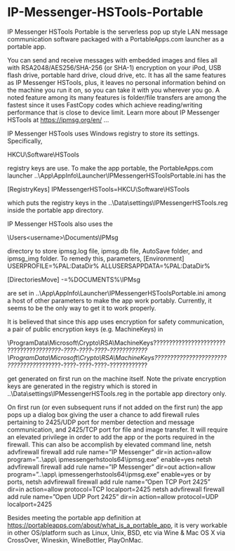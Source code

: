 # IP-Messenger-HSTools-Portable
IP Messenger HSTools Portable is the serverless pop up style LAN message communication software packaged with a PortableApps.com launcher as a portable app.

You can send and receive messages with embedded images and files all with RSA2048/AES256/SHA-256 (or SHA-1) encryption on your iPod, USB flash drive, portable hard drive, cloud drive, etc.  It has all the same features as IP Messenger HSTools, plus, it leaves no personal information behind on the machine you run it on, so you can take it with you wherever you go.  A noted feature among its many features is folder/file transfers are among the fastest since it uses FastCopy codes which achieve reading/writing performance that is close to device limit.  Learn more about IP Messenger HSTools at https://ipmsg.org/en/ …

IP Messenger HSTools uses Windows registry to store its settings.  Specifically,

HKCU\Software\HSTools

registry keys are use.
To make the app portable, the PortableApps.com launcher ..\App\AppInfo\Launcher\IPMessengerHSToolsPortable.ini has the

[RegistryKeys]
IPMessengerHSTools=HKCU\Software\HSTools

which puts the registry keys in the ..\Data\settings\IPMessengerHSTools.reg inside the portable app directory.

IP Messenger HSTools also uses the

\Users\<username>\Documents\IPMsg

directory to store ipmsg.log file, ipmsg.db file, AutoSave folder, and ipmsg_img folder.
To remedy this, parameters,
[Environment]
USERPROFILE=%PAL:DataDir%
ALLUSERSAPPDATA=%PAL:DataDir%

[DirectoriesMove]
-=%DOCUMENTS%\IPMsg

are set in ..\App\AppInfo\Launcher\IPMessengerHSToolsPortable.ini among a host of other parameters to make the app work portably.  Currently, it seems to be the only way to get it to work properly.

It is believed that since this app uses encryption for safety communication, a pair of public encryption keys (e.g. MachineKeys) in

\ProgramData\Microsoft\Crypto\RSA\MachineKeys\????????????????????????????????_????????-????-????-????-????????????
\ProgramData\Microsoft\Crypto\RSA\MachineKeys\????????????????????????????????_????????-????-????-????-????????????

get generated on first run on the machine itself.
Note the private encryption keys are generated in the registry which is stored in ..\Data\settings\IPMessengerHSTools.reg in the portable app directory only.

On first run (or even subsequent runs if not added on the first run) the app pops up a dialog box giving the user a chance to add firewall rules pertaining to 2425/UDP port for member detection and message communication, and 2425/TCP port for file and image transfer.  It will require an elevated privilege in order to add the app or the ports required in the firewall.
This can also be accomplish by elevated command line,
netsh advfirewall firewall add rule name=”IP Messenger” dir=in action=allow program=”..\app\ ipmessengerhstools64\ipmsg.exe” enable=yes
netsh advfirewall firewall add rule name=”IP Messenger” dir=out action=allow program=”..\app\ ipmessengerhstools64\ipmsg.exe” enable=yes
or by ports,
netsh advfirewall firewall add rule name=”Open TCP Port 2425” dir=in action=allow protocol=TCP localport=2425
netsh advfirewall firewall add rule name=”Open UDP Port 2425” dir=in action=allow protocol=UDP localport=2425

Besides meeting the portable app definition at https://portableapps.com/about/what_is_a_portable_app, it is very workable in other OS/platform such as Linux, Unix, BSD, etc via Wine & Mac OS X via CrossOver, Wineskin, WineBottler, PlayOnMac.
